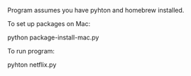 Program assumes you have pyhton and homebrew installed.

To set up packages on Mac:

python package-install-mac.py



To run program:

pyhton netflix.py
